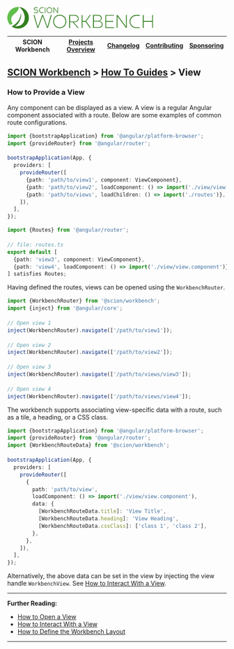 <a href="/README.md"><img src="/resources/branding/scion-workbench-banner.svg" height="50" alt="SCION Workbench"></a>

| SCION Workbench | [Projects Overview][menu-projects-overview] | [Changelog][menu-changelog] | [Contributing][menu-contributing] | [Sponsoring][menu-sponsoring] |  
|-----------------|---------------------------------------------|-----------------------------|-----------------------------------|-------------------------------|

## [SCION Workbench][menu-home] > [How To Guides][menu-how-to] > View

### How to Provide a View
Any component can be displayed as a view. A view is a regular Angular component associated with a route. Below are some examples of common route configurations.

```ts
import {bootstrapApplication} from '@angular/platform-browser';
import {provideRouter} from '@angular/router';

bootstrapApplication(App, {
  providers: [
    provideRouter([
      {path: 'path/to/view1', component: ViewComponent},
      {path: 'path/to/view2', loadComponent: () => import('./view/view.component')}, // lazy loaded route
      {path: 'path/to/views', loadChildren: () => import('./routes')}, // lazy loaded routes
    ]),
  ],
});
```

```ts
import {Routes} from '@angular/router';

// file: routes.ts
export default [
  {path: 'view3', component: ViewComponent},
  {path: 'view4', loadComponent: () => import('./view/view.component')},
] satisfies Routes;
```

Having defined the routes, views can be opened using the `WorkbenchRouter`.

```ts
import {WorkbenchRouter} from '@scion/workbench';
import {inject} from '@angular/core';

// Open view 1
inject(WorkbenchRouter).navigate(['/path/to/view1']);

// Open view 2
inject(WorkbenchRouter).navigate(['/path/to/view2']);

// Open view 3
inject(WorkbenchRouter).navigate(['/path/to/views/view3']);

// Open view 4
inject(WorkbenchRouter).navigate(['/path/to/views/view4']);
```

The workbench supports associating view-specific data with a route, such as a tile, a heading, or a CSS class.

```ts
import {bootstrapApplication} from '@angular/platform-browser';
import {provideRouter} from '@angular/router';
import {WorkbenchRouteData} from '@scion/workbench';

bootstrapApplication(App, {
  providers: [
    provideRouter([
      {
        path: 'path/to/view',
        loadComponent: () => import('./view/view.component'),
        data: {
          [WorkbenchRouteData.title]: 'View Title',
          [WorkbenchRouteData.heading]: 'View Heading',
          [WorkbenchRouteData.cssClass]: ['class 1', 'class 2'],
        },
      },
    ]),
  ],
});
```

Alternatively, the above data can be set in the view by injecting the view handle `WorkbenchView`. See [How to Interact With a View](how-to-interact-with-view.md).

***
**Further Reading:**
- [How to Open a View](how-to-open-view.md)
- [How to Interact With a View](how-to-interact-with-view.md)
- [How to Define the Workbench Layout](how-to-define-layout.md)
***

[menu-how-to]: /docs/site/howto/how-to.md
[menu-home]: /README.md
[menu-projects-overview]: /docs/site/projects-overview.md
[menu-changelog]: /docs/site/changelog.md
[menu-contributing]: /CONTRIBUTING.md
[menu-sponsoring]: /docs/site/sponsoring.md
